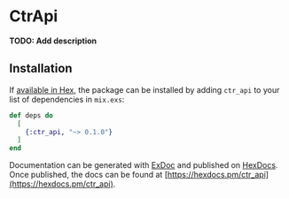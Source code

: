 # CtrApi

**TODO: Add description**

## Installation

If [available in Hex](https://hex.pm/docs/publish), the package can be installed
by adding `ctr_api` to your list of dependencies in `mix.exs`:

```elixir
def deps do
  [
    {:ctr_api, "~> 0.1.0"}
  ]
end
```

Documentation can be generated with [ExDoc](https://github.com/elixir-lang/ex_doc)
and published on [HexDocs](https://hexdocs.pm). Once published, the docs can
be found at [https://hexdocs.pm/ctr_api](https://hexdocs.pm/ctr_api).

